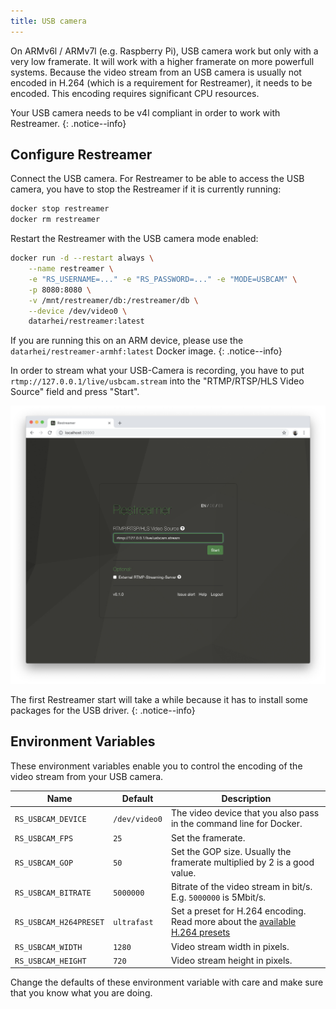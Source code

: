 ```yaml
---
title: USB camera
---
```


On ARMv6l / ARMv7l (e.g. Raspberry Pi), USB camera work but only with a very low framerate. It will work with a higher
framerate on more powerfull systems. Because the video stream from an USB camera is usually not encoded in H.264 (which is a
requirement for Restreamer), it needs to be encoded. This encoding requires significant CPU resources.

Your USB camera needs to be v4l compliant in order to work with Restreamer.
{: .notice--info}

## Configure Restreamer

Connect the USB camera. For Restreamer to be able to access the USB camera, you have to stop the Restreamer if it is currently running:

```sh
docker stop restreamer
docker rm restreamer
```

Restart the Restreamer with the USB camera mode enabled:

```sh 
docker run -d --restart always \
    --name restreamer \
    -e "RS_USERNAME=..." -e "RS_PASSWORD=..." -e "MODE=USBCAM" \
    -p 8080:8080 \
    -v /mnt/restreamer/db:/restreamer/db \
    --device /dev/video0 \
    datarhei/restreamer:latest
```

If you are running this on an ARM device, please use the `datarhei/restreamer-armhf:latest` Docker image.
{: .notice--info}

In order to stream what your USB-Camera is recording, you have to put `rtmp://127.0.0.1/live/usbcam.stream` into
the "RTMP/RTSP/HLS Video Source" field and press "Start".

![USB camera](../img/guides-usbcam-url.png)

The first Restreamer start will take a while because it has to install some packages for the USB driver.
{: .notice--info}

## Environment Variables

These environment variables enable you to control the encoding of the video stream from your USB camera.

| Name | Default | Description |
|------|---------|-------------|
| `RS_USBCAM_DEVICE` | `/dev/video0` | The video device that you also pass in the command line for Docker. |
| `RS_USBCAM_FPS` | `25` | Set the framerate. |
| `RS_USBCAM_GOP` | `50` | Set the GOP size. Usually the framerate multiplied by 2 is a good value. |
| `RS_USBCAM_BITRATE` | `5000000` | Bitrate of the video stream in bit/s. E.g. `5000000` is 5Mbit/s. |
| `RS_USBCAM_H264PRESET` | `ultrafast` | Set a preset for H.264 encoding. Read more about the [available H.264 presets](http://dev.beandog.org/x264_preset_reference.html) |
| `RS_USBCAM_WIDTH` | `1280` | Video stream width in pixels. |
| `RS_USBCAM_HEIGHT` | `720` | Video stream height in pixels. |

Change the defaults of these environment variable with care and make sure that you know what you are doing.
